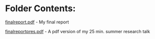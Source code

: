 # Folder Contents:

[finalreport.pdf](finalreport.pdf) - My final report

[finalreportpres.pdf](finalreportpres.pdf) - A pdf version of my 25 min. summer research talk
